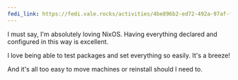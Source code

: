 ```yaml
---
fedi_link: https://fedi.vale.rocks/activities/4be896b2-ed72-492a-97af-f1cd09401f16
---
```


I must say, I'm absolutely loving NixOS. Having everything declared and configured in this way is excellent.

I love being able to test packages and set everything so easily. It's a breeze!

And it's all too easy to move machines or reinstall should I need to.
